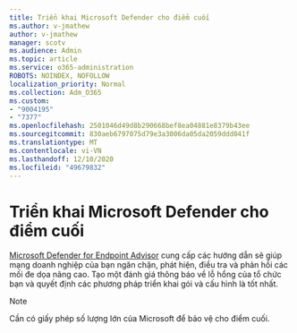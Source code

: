 ```yaml
---
title: Triển khai Microsoft Defender cho điểm cuối
ms.author: v-jmathew
author: v-jmathew
manager: scotv
ms.audience: Admin
ms.topic: article
ms.service: o365-administration
ROBOTS: NOINDEX, NOFOLLOW
localization_priority: Normal
ms.collection: Adm_O365
ms.custom:
- "9004195"
- "7377"
ms.openlocfilehash: 2501046d49d8b290668bef8ea04881e8379b43ee
ms.sourcegitcommit: 830aeb6797075d79e3a3006da05da2059ddd041f
ms.translationtype: MT
ms.contentlocale: vi-VN
ms.lasthandoff: 12/10/2020
ms.locfileid: "49679832"
---
```

# <a name="deploy-microsoft-defender-for-endpoint"></a>Triển khai Microsoft Defender cho điểm cuối

[Microsoft Defender for Endpoint Advisor](https://go.microsoft.com/fwlink/?linkid=2146241) cung cấp các hướng dẫn sẽ giúp mạng doanh nghiệp của bạn ngăn chặn, phát hiện, điều tra và phản hồi các mối đe dọa nâng cao. Tạo một đánh giá thông báo về lỗ hổng của tổ chức bạn và quyết định các phương pháp triển khai gói và cấu hình là tốt nhất.

> [!NOTE]
> Cần có giấy phép số lượng lớn của Microsoft để bảo vệ cho điểm cuối.
